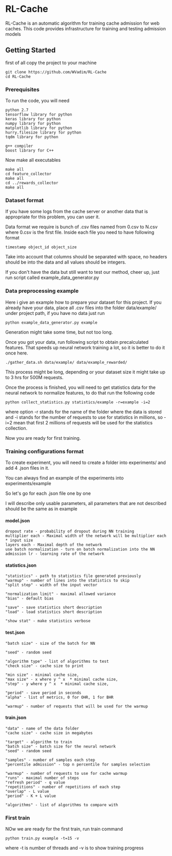 # RL-Cache

RL-Cache is an automatic algorithm for training cache admission for web caches. 
This code provides infrastructure for training and testing admission models

## Getting Started
first of all copy the project to your machine
```
git clone https://github.com/WVadim/RL-Cache
cd RL-Cache
```

### Prerequisites
To run the code, you will need
```
python 2.7
tensorflow library for python
keras library for python
numpy library for python
matplotlib library for python
hurry.filesize library for python
tqdm library for python

g++ compiler
boost library for C++
```
Now make all executables
```
make all
cd feature_collector
make all
cd ../rewards_collector
make all
```

### Dataset format
If you have some logs from the cache server or another data that is appropriate for this problem, you can user it.

Data format we require is bunch of .csv files named from 0.csv to N.csv where 0.csv is the first file.
Inside each file you need to have following format
```
timestamp object_id object_size
```
Take into account that columns should be separated with space, no headers should be into the data and all values should be integers.

If you don't have the data but still want to test our method, cheer up, just run script called example_data_generator.py

### Data preprocessing example

Here i give an example how to prepare your dataset for this project. If you already have your data, place all .csv files into the folder
data/example/ under project path, if you have no data just run
```
python example_data_generator.py example
```
Generation might take some time, but not too long.

Once you got your data, run following script to obtain precalculated features. That speeds up neural network training a lot, so it is better to do it once here.
```
./gather_data.sh data/example/ data/example_rewarded/
```

This process might be long, depending or your dataset size it might take up to 3 hrs for 500M requests.

Once the process is finished, you will need to get statistics data for the neural network to normalize features, to do that run the following code
```
python collect_statistics.py statistics/example -r=example -i=2
```
where option -r stands for the name of the folder where the data is stored and -i stands for the number of requests to use for statistics in millions, 
so -i=2 mean that first 2 millions of requests will be used for the statistics collection.

Now you are ready for first training.

### Training configurations format
To create experiment, you will need to create a folder into experiments/ and add 4 .json files in it.

You can always find an example of the experiments into experiments/example

So let's go for each .json file one by one

I will describe only usable parameters, all parameters that are not described should be the same as in example

#### model.json
```
dropout rate - probability of dropout during NN training
multiplier each - Maximal width of the network will be multiplier each * input size
layers each - Maximal depth of the network
use batch normalization - turn on batch normalization into the NN
admission lr - learning rate of the network
```
#### statistics.json
```
"statistics" - path to statistics file generated previously
"warmup" - number of lines into the statistics to skip
"split step" - width of the input vector

"normalization limit" - maximal allowed variance
"bias" - default bias

"save" - save statistics short description
"load" - load statistics short description

"show stat" - make statistics verbose
```
#### test.json
```
"batch size" - size of the batch for NN

"seed" - random seed

"algorithm type" - list of algorithms to test
"check size" - cache size to print

"min size" - minimal cache size,
"max size" - x where y ^ x  * minimal cache size,
"step" - y where y ^ x  * minimal cache size,

"period" - save period in seconds
"alpha" - list of metrics, 0 for OHR, 1 for BHR

"warmup" - number of requests that will be used for the warmup
```
#### train.json
```
"data" - name of the data folder
"cache size" - cache size in megabytes

"target" - algorithm to train
"batch size" - batch size for the neural network
"seed" - random seed

"samples" - number of samples each step
"percentile admission" - top n percentile for samples selection

"warmup" - number of requests to use for cache warmup
"runs" - maximal number of steps
"refresh period" - q value
"repetitions" - number of repetitions of each step
"overlap" - L value
"period" - K + L value

"algorithms" - list of algorithms to compare with
```

### First train

NOw we are ready for the first train, run train command
```
python train.py example -t=15 -v
```
where -t is number of threads and -v is to show training progress





